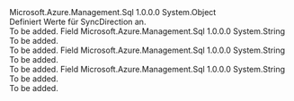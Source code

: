 <Type Name="SyncDirection" FullName="Microsoft.Azure.Management.Sql.Models.SyncDirection">
  <TypeSignature Language="C#" Value="public static class SyncDirection" />
  <TypeSignature Language="ILAsm" Value=".class public auto ansi abstract sealed beforefieldinit SyncDirection extends System.Object" />
  <TypeSignature Language="DocId" Value="T:Microsoft.Azure.Management.Sql.Models.SyncDirection" />
  <TypeSignature Language="VB.NET" Value="Public Class SyncDirection" />
  <TypeSignature Language="F#" Value="type SyncDirection = class" />
  <AssemblyInfo>
    <AssemblyName>Microsoft.Azure.Management.Sql</AssemblyName>
    <AssemblyVersion>1.0.0.0</AssemblyVersion>
  </AssemblyInfo>
  <Base>
    <BaseTypeName>System.Object</BaseTypeName>
  </Base>
  <Interfaces />
  <Docs>
    <summary>
            Definiert Werte für SyncDirection an.
            </summary>
    <remarks>To be added.</remarks>
  </Docs>
  <Members>
    <Member MemberName="Bidirectional">
      <MemberSignature Language="C#" Value="public const string Bidirectional;" />
      <MemberSignature Language="ILAsm" Value=".field public static literal string Bidirectional" />
      <MemberSignature Language="DocId" Value="F:Microsoft.Azure.Management.Sql.Models.SyncDirection.Bidirectional" />
      <MemberSignature Language="VB.NET" Value="Public Const Bidirectional As String " />
      <MemberSignature Language="F#" Value="val mutable Bidirectional : string" Usage="Microsoft.Azure.Management.Sql.Models.SyncDirection.Bidirectional" />
      <MemberType>Field</MemberType>
      <AssemblyInfo>
        <AssemblyName>Microsoft.Azure.Management.Sql</AssemblyName>
        <AssemblyVersion>1.0.0.0</AssemblyVersion>
      </AssemblyInfo>
      <ReturnValue>
        <ReturnType>System.String</ReturnType>
      </ReturnValue>
      <Docs>
        <summary>To be added.</summary>
        <remarks>To be added.</remarks>
      </Docs>
    </Member>
    <Member MemberName="OneWayHubToMember">
      <MemberSignature Language="C#" Value="public const string OneWayHubToMember;" />
      <MemberSignature Language="ILAsm" Value=".field public static literal string OneWayHubToMember" />
      <MemberSignature Language="DocId" Value="F:Microsoft.Azure.Management.Sql.Models.SyncDirection.OneWayHubToMember" />
      <MemberSignature Language="VB.NET" Value="Public Const OneWayHubToMember As String " />
      <MemberSignature Language="F#" Value="val mutable OneWayHubToMember : string" Usage="Microsoft.Azure.Management.Sql.Models.SyncDirection.OneWayHubToMember" />
      <MemberType>Field</MemberType>
      <AssemblyInfo>
        <AssemblyName>Microsoft.Azure.Management.Sql</AssemblyName>
        <AssemblyVersion>1.0.0.0</AssemblyVersion>
      </AssemblyInfo>
      <ReturnValue>
        <ReturnType>System.String</ReturnType>
      </ReturnValue>
      <Docs>
        <summary>To be added.</summary>
        <remarks>To be added.</remarks>
      </Docs>
    </Member>
    <Member MemberName="OneWayMemberToHub">
      <MemberSignature Language="C#" Value="public const string OneWayMemberToHub;" />
      <MemberSignature Language="ILAsm" Value=".field public static literal string OneWayMemberToHub" />
      <MemberSignature Language="DocId" Value="F:Microsoft.Azure.Management.Sql.Models.SyncDirection.OneWayMemberToHub" />
      <MemberSignature Language="VB.NET" Value="Public Const OneWayMemberToHub As String " />
      <MemberSignature Language="F#" Value="val mutable OneWayMemberToHub : string" Usage="Microsoft.Azure.Management.Sql.Models.SyncDirection.OneWayMemberToHub" />
      <MemberType>Field</MemberType>
      <AssemblyInfo>
        <AssemblyName>Microsoft.Azure.Management.Sql</AssemblyName>
        <AssemblyVersion>1.0.0.0</AssemblyVersion>
      </AssemblyInfo>
      <ReturnValue>
        <ReturnType>System.String</ReturnType>
      </ReturnValue>
      <Docs>
        <summary>To be added.</summary>
        <remarks>To be added.</remarks>
      </Docs>
    </Member>
  </Members>
</Type>